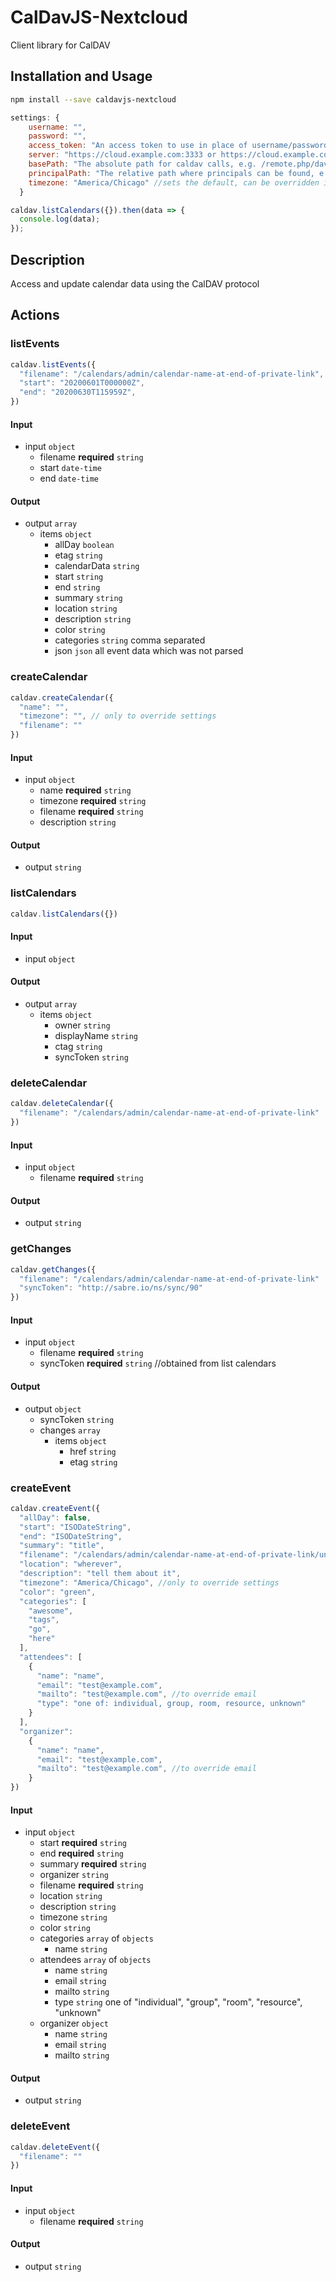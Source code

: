 # CalDavJS-Nextcloud

Client library for CalDAV

## Installation and Usage
```bash
npm install --save caldavjs-nextcloud
```
```js
settings: {
    username: "",
    password: "",
    access_token: "An access token to use in place of username/password (not used unless setup in Nextcloud)",
    server: "https://cloud.example.com:3333 or https://cloud.example.com:3333/nextcloud", //NO trailing "/"
    basePath: "The absolute path for caldav calls, e.g. /remote.php/dav for Nextcloud", //YES lead "/"; NO trailing "/"
    principalPath: "The relative path where principals can be found, e.g. /principals/users",  //YES lead "/"; NO trailing "/",
    timezone: "America/Chicago" //sets the default, can be overridden in methods
  }

caldav.listCalendars({}).then(data => {
  console.log(data);
});
```

## Description

Access and update calendar data using the CalDAV protocol

## Actions

### listEvents

```js
caldav.listEvents({
  "filename": "/calendars/admin/calendar-name-at-end-of-private-link",
  "start": "20200601T000000Z",
  "end": "20200630T115959Z",
})
```

#### Input
* input `object`
  * filename **required** `string`
  * start `date-time`
  * end `date-time`

#### Output
* output `array`
  * items `object`
    * allDay `boolean`
    * etag `string`
    * calendarData `string`
    * start `string`
    * end `string`
    * summary `string`
    * location `string`
    * description `string`
    * color `string`
    * categories `string` comma separated
    * json `json` all event data which was not parsed

### createCalendar



```js
caldav.createCalendar({
  "name": "",
  "timezone": "", // only to override settings
  "filename": ""
})
```

#### Input
* input `object`
  * name **required** `string`
  * timezone **required** `string`
  * filename **required** `string`
  * description `string`

#### Output
* output `string`

### listCalendars



```js
caldav.listCalendars({})
```

#### Input
* input `object`

#### Output
* output `array`
  * items `object`
    * owner `string`
    * displayName `string`
    * ctag `string`
    * syncToken `string`

### deleteCalendar



```js
caldav.deleteCalendar({
  "filename": "/calendars/admin/calendar-name-at-end-of-private-link" 
})
```

#### Input
* input `object`
  * filename **required** `string`

#### Output
* output `string`

### getChanges



```js
caldav.getChanges({
  "filename": "/calendars/admin/calendar-name-at-end-of-private-link" 
  "syncToken": "http://sabre.io/ns/sync/90" 
})
```

#### Input
* input `object`
  * filename **required** `string`
  * syncToken **required** `string` //obtained from list calendars

#### Output
* output `object`
  * syncToken `string`
  * changes `array`
    * items `object`
      * href `string`
      * etag `string`

### createEvent



```js
caldav.createEvent({
  "allDay": false,
  "start": "ISODateString",
  "end": "ISODateString",
  "summary": "title",
  "filename": "/calendars/admin/calendar-name-at-end-of-private-link/unique-filename-for-this-event",
  "location": "wherever",
  "description": "tell them about it",
  "timezone": "America/Chicago", //only to override settings
  "color": "green",
  "categories": [
    "awesome",
    "tags",
    "go",
    "here"
  ],
  "attendees": [
    {
      "name": "name",
      "email": "test@example.com",
      "mailto": "test@example.com", //to override email
      "type": "one of: individual, group, room, resource, unknown"
    }
  ],
  "organizer": 
    {
      "name": "name",
      "email": "test@example.com",
      "mailto": "test@example.com", //to override email
    }
})
```

#### Input
* input `object`
  * start **required** `string`
  * end **required** `string`
  * summary **required** `string`
  * organizer `string`
  * filename **required** `string`
  * location `string`
  * description `string`
  * timezone `string`
  * color `string`
  * categories `array` of `objects`
    * name `string` 
  * attendees `array` of `objects`
    * name `string` 
    * email `string` 
    * mailto `string` 
    * type `string` one of "individual", "group", "room", "resource", "unknown"
  * organizer `object`
    * name `string` 
    * email `string` 
    * mailto `string` 

#### Output
* output `string`

### deleteEvent



```js
caldav.deleteEvent({
  "filename": ""
})
```

#### Input
* input `object`
  * filename **required** `string`

#### Output
* output `string`

